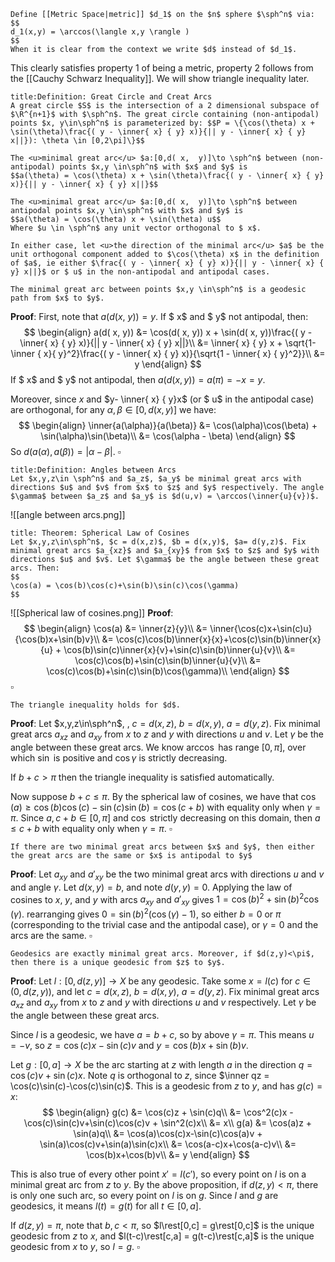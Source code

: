 ```ad-Definition
Define [[Metric Space|metric]] $d_1$ on the $n$ sphere $\sph^n$ via:
$$
d_1(x,y) = \arccos(\langle x,y \rangle )
$$
When it is clear from the context we write $d$ instead of $d_1$.
```
This clearly satisfies property $1$ of being a metric, property $2$ follows from the [[Cauchy Schwarz Inequality]]. We will show triangle inequality later.

```ad-Definition
title:Definition: Great Circle and Creat Arcs
A great circle $S$ is the intersection of a 2 dimensional subspace of $\R^{n+1}$ with $\sph^n$. The great circle containing (non-antipodal) points $x, y\in\sph^n$ is parameterized by: $$P = \{\cos(\theta) x + \sin(\theta)\frac{( y - \inner{ x} { y} x)}{|| y - \inner{ x} { y} x||}): \theta \in [0,2\pi]\}$$

The <u>minimal great arc</u> $a:[0,d( x,  y)]\to \sph^n$ between (non-antipodal) points $x,y \in\sph^n$ with $x$ and $y$ is
$$a(\theta) = \cos(\theta) x + \sin(\theta)\frac{( y - \inner{ x} { y} x)}{|| y - \inner{ x} { y} x||}$$

The <u>minimal great arc</u> $a:[0,d( x,  y)]\to \sph^n$ between antipodal points $x,y \in\sph^n$ with $x$ and $y$ is
$$a(\theta) = \cos(\theta) x + \sin(\theta) u$$
Where $u \in \sph^n$ any unit vector orthogonal to $ x$.

In either case, let <u>the direction of the minimal arc</u> $a$ be the unit orthogonal component added to $\cos(\theta) x$ in the definition of $a$, ie either $\frac{( y - \inner{ x} { y} x)}{|| y - \inner{ x} { y} x||}$ or $ u$ in the non-antipodal and antipodal cases.
```

```ad-Proposition
The minimal great arc between points $x,y \in\sph^n$ is a geodesic path from $x$ to $y$.
```
__Proof__: First, note that $a(d( x,\ y)) =  y$. If $ x$ and $ y$ not antipodal, then:
$$
\begin{align}
a(d( x, y)) &= \cos(d( x, y)) x + \sin(d( x, y))\frac{( y - \inner{ x} { y} x)}{|| y - \inner{ x} { y} x||}\\
&= \inner{ x} { y} x + \sqrt{1-\inner { x}{ y}^2}\frac{( y - \inner{ x} { y} x)}{\sqrt{1 - \inner{ x} { y}^2}}\\
&=  y
\end{align}
$$
If $ x$ and $ y$ not antipodal, then $a(d(x,  y)) = a(\pi) = - x = y$.


Moreover, since $x$ and $y- \inner{ x} { y}x$  (or $ u$ in the antipodal case) are orthogonal, for any $\alpha, \beta\in [0,d(x,y)]$ we have:
$$
\begin{align}
\inner{a(\alpha)}{a(\beta)} &= \cos(\alpha)\cos(\beta) + \sin(\alpha)\sin(\beta)\\
&= \cos(\alpha - \beta)
\end{align}
$$
So $d(a(\alpha),a(\beta)) = |\alpha - \beta|$. $\square$

```ad-Definition
title:Definition: Angles between Arcs
Let $x,y,z\in \sph^n$ and $a_z$, $a_y$ be minimal great arcs with directions $u$ and $v$ from $x$ to $z$ and $y$ respectively. The angle $\gamma$ between $a_z$ and $a_y$ is $d(u,v) = \arccos(\inner{u}{v})$.
```
![[angle between arcs.png]]
```ad-Theorem
title: Theorem: Spherical Law of Cosines
Let $x,y,z\in\sph^n$, $c = d(x,z)$, $b = d(x,y)$, $a= d(y,z)$. Fix minimal great arcs $a_{xz}$ and $a_{xy}$ from $x$ to $z$ and $y$ with directions $u$ and $v$. Let $\gamma$ be the angle between these great arcs. Then:
$$
\cos(a) = \cos(b)\cos(c)+\sin(b)\sin(c)\cos(\gamma)
$$
```
![[Spherical law of cosines.png]]
__Proof__:
$$
\begin{align}
\cos(a) &= \inner{z}{y}\\
&= \inner{\cos(c)x+\sin(c)u}{\cos(b)x+\sin(b)v}\\
&= \cos(c)\cos(b)\inner{x}{x}+\cos(c)\sin(b)\inner{x}{u} + \cos(b)\sin(c)\inner{x}{v}+\sin(c)\sin(b)\inner{u}{v}\\
&= \cos(c)\cos(b)+\sin(c)\sin(b)\inner{u}{v}\\
&= \cos(c)\cos(b)+\sin(c)\sin(b)\cos(\gamma)\\
\end{align}
$$
$\square$
```ad-Proposition
The triangle inequality holds for $d$.
```
__Proof__: Let $x,y,z\in\sph^n$, , $c = d(x,z)$, $b = d(x,y)$, $a= d(y,z)$. Fix minimal great arcs $a_{xz}$ and $a_{xy}$ from $x$ to $z$ and $y$ with directions $u$ and $v$. Let $\gamma$ be the angle between these great arcs. We know $\arccos$ has range $[0,\pi]$, over which $\sin$ is positive and $\cos \gamma$ is strictly decreasing. 

If $b+c > \pi$ then the triangle inequality is satisfied automatically.

Now suppose $b+c \leq \pi$. By the spherical law of cosines, we have that $\cos(a)\geq  \cos(b)\cos(c)-\sin(c)\sin(b) = \cos(c+b)$ with equality only when $\gamma = \pi$. Since $a, c+b \in [0,\pi]$ and $\cos$ strictly decreasing on this domain, then $a\leq c+b$ with equality only when $\gamma = \pi$. $\square$

```ad-Proposition
If there are two minimal great arcs between $x$ and $y$, then either the great arcs are the same or $x$ is antipodal to $y$
```
__Proof__: Let $a_{xy}$ and $a'_{xy}$ be the two minimal great arcs with directions $u$ and $v$ and angle $\gamma$. Let $d(x,y) = b$, and note $d(y,y)=0$. Applying the law of cosines to $x$, $y$, and $y$ with arcs $a_{xy}$ and $a'_{xy}$ gives $1 = \cos(b)^2+\sin(b)^2\cos(\gamma)$. rearranging gives $0 = \sin(b)^2(\cos(\gamma)-1)$, so either $b = 0$ or $\pi$ (corresponding to the trivial case and the antipodal case), or $\gamma = 0$ and the arcs are the same. $\square$
```ad-Proposition
Geodesics are exactly minimal great arcs. Moreover, if $d(z,y)<\pi$, then there is a unique geodesic from $z$ to $y$.
```
__Proof__: Let $l:[0,d(z,y)]\to X$ be any geodesic. Take some $x = l(c)$ for $c \in (0,d(z,y))$, and let  $c = d(x,z)$, $b = d(x,y)$, $a= d(y,z)$. Fix minimal great arcs $a_{xz}$ and $a_{xy}$  from $x$ to $z$ and $y$ with directions $u$ and $v$ respectively. 
Let $\gamma$ be the angle between these great arcs.

Since $l$ is a geodesic, we have $a = b+c$, so by above $\gamma = \pi$. This means $u = -v$, so $z = \cos(c)x - \sin(c)v$ and $y = \cos(b)x + \sin(b)v$. 




Let $g:[0,a]\to X$ be the arc starting at $z$ with length $a$ in the direction $q = \cos(c)v + \sin(c) x$. Note $q$ is orthogonal to $z$, since $\inner qz = \cos(c)\sin(c)-\cos(c)\sin(c)$. This is a geodesic from $z$ to $y$, and has $g(c) = x$:
$$
\begin{align}
g(c) &= \cos(c)z + \sin(c)q\\
&=  \cos^2(c)x - \cos(c)\sin(c)v+\sin(c)\cos(c)v + \sin^2(c)x\\
&=  x\\
g(a) &= \cos(a)z + \sin(a)q\\
&= \cos(a)\cos(c)x-\sin(c)\cos(a)v + \sin(a)\cos(c)v+\sin(a)\sin(c)x\\
&= \cos(a-c)x+\cos(a-c)v\\
&= \cos(b)x+\cos(b)v\\
&= y
\end{align}
$$

This is also true of every other point $x'=l(c')$, so every point on $l$ is on a minimal great arc from $z$ to $y$. By the above proposition, if $d(z,y)<\pi$, there is only one such arc, so every point on $l$ is on $g$. Since $l$ and $g$ are geodesics, it means $l(t)=g(t)$ for all $t\in[0,a]$. 

If $d(z,y)= \pi$, note that $b,c<\pi$, so $l\rest[0,c] = g\rest[0,c]$ is the unique geodesic from $z$ to $x$, and $l(t-c)\rest[c,a] = g(t-c)\rest[c,a]$ is the unique geodesic from $x$ to $y$, so $l = g$. $\square$